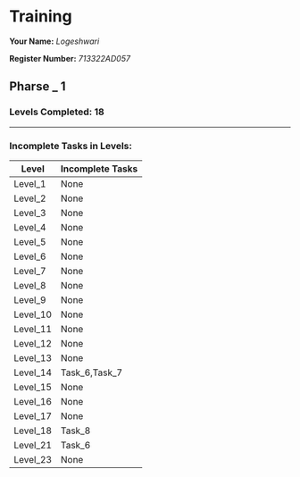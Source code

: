 # Training

**Your Name:**
_Logeshwari_

**Register Number:**
_713322AD057_

## Pharse _ 1

### Levels Completed: 18
-----

### Incomplete Tasks in Levels:

|Level    | Incomplete Tasks   |
|---------|------------------- |
|Level_1  |  None              |
|Level_2  |  None              |
|Level_3  |  None              |
|Level_4  |  None              |
|Level_5  |  None              |
|Level_6  |  None              |
|Level_7  |  None              |
|Level_8  |  None              |
|Level_9  |  None              |
|Level_10 |  None              |
|Level_11 |  None              |
|Level_12 |  None              |
|Level_13 |  None              |
|Level_14 |  Task_6,Task_7     |
|Level_15 |  None              |
|Level_16 |  None              |
|Level_17 |  None              |
|Level_18 |  Task_8            |
|Level_21 |  Task_6            |
|Level_23 |  None              |


